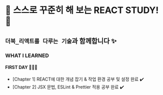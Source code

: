 # 🫧 스스로 꾸준히 해 보는 REACT STUDY! 🫧

## `더북_리액트를 다루는 기술`과 함께합니다 ✨

### WHAT I LEARNED

#### FIRST DAY 👩🏻‍💻

- [Chapter 1] REACT에 대한 개념 잡기 & 작업 환경 공부 및 설정 완료 ✔️
- [Chapter 2] JSX 문법, ESLint & Prettier 적용 공부 완료 ✔️
